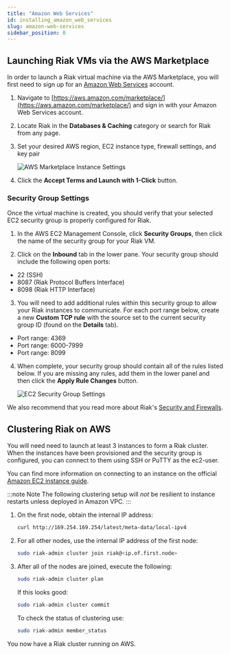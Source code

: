 ```yaml
---
title: "Amazon Web Services"
id: installing_amazon_web_services
slug: amazon-web-services
sidebar_position: 0
---
```


## Launching Riak VMs via the AWS Marketplace

In order to launch a Riak virtual machine via the AWS Marketplace, you will first need to sign up for an [Amazon Web Services](http://aws.amazon.com) account.

1. Navigate to [https://aws.amazon.com/marketplace/](https://aws.amazon.com/marketplace/) and sign in with your Amazon Web Services account.

2. Locate Riak in the **Databases & Caching** category or search for Riak from any page.

3. Set your desired AWS region, EC2 instance type, firewall settings, and key pair

   ![AWS Marketplace Instance Settings](/images/aws-marketplace-settings.png)

4. Click the **Accept Terms and Launch with 1-Click** button.

### Security Group Settings

Once the virtual machine is created, you should verify that your selected EC2 security group is properly configured for Riak.

1. In the AWS EC2 Management Console, click **Security Groups**, then click the name of the security group for your Riak VM.

2. Click on the **Inbound** tab in the lower pane.  Your security group should include the following open ports:

* 22 (SSH)
* 8087 (Riak Protocol Buffers Interface)
* 8098 (Riak HTTP Interface)

3. You will need to add additional rules within this security group to allow your Riak instances to communicate.  For each port range below, create a new **Custom TCP rule** with the source set to the current security group ID (found on the **Details** tab).

* Port range: 4369
* Port range: 6000-7999
* Port range: 8099

4. When complete, your security group should contain all of the rules listed below. If you are missing any rules, add them in the lower panel and then click the **Apply Rule Changes** button.

   ![EC2 Security Group Settings](/images/aws-marketplace-security-group.png)

We also recommend that you read more about Riak's [Security and Firewalls](../../using/security/index.md).

## Clustering Riak on AWS

You will need need to launch at least 3 instances to form a Riak cluster.  When the instances have been provisioned and the security group is configured, you can connect to them using SSH or PuTTY as the ec2-user.

You can find more information on connecting to an instance on the official [Amazon EC2 instance guide](http://docs.amazonwebservices.com/AWSEC2/latest/UserGuide/AccessingInstances.html).

:::note Note
The following clustering setup will *not* be resilient to instance restarts
unless deployed in Amazon VPC.
:::

1. On the first node, obtain the internal IP address:

   ```bash
   curl http://169.254.169.254/latest/meta-data/local-ipv4
   ```

2. For all other nodes, use the internal IP address of the first node:

   ```bash
   sudo riak-admin cluster join riak@<ip.of.first.node>
   ```

3. After all of the nodes are joined, execute the following:

   ```bash
   sudo riak-admin cluster plan
   ```

   If this looks good:

   ```bash
   sudo riak-admin cluster commit
   ```

   To check the status of clustering use:

   ```bash
   sudo riak-admin member_status
   ```

You now have a Riak cluster running on AWS.
